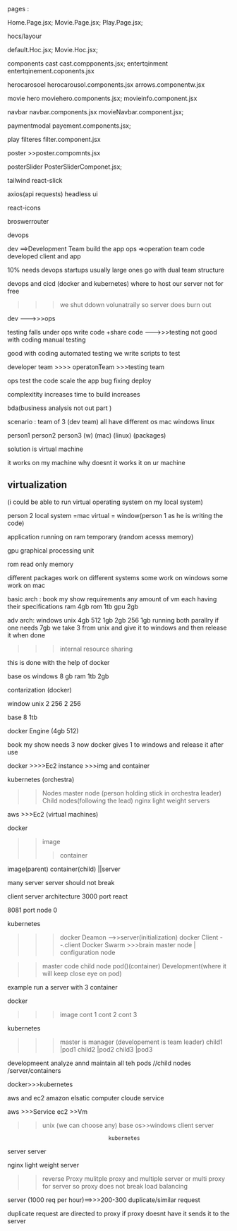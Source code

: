pages :

Home.Page.jsx;
Movie.Page.jsx;
Play.Page.jsx;

hocs/layour

default.Hoc.jsx;
Movie.Hoc.jsx;

components
cast cast.compponents.jsx;
entertqinment entertqinement.coponents.jsx

herocarosoel herocarousol.components.jsx
arrows.componentw.jsx

movie hero moviehero.components.jsx;
movieinfo.component.jsx

navbar navbar.components.jsx
movieNavbar.component.jsx;

paymentmodal payement.components.jsx;

play filteres filter.component.jsx

poster >>poster.compomnts.jsx

posterSlider PosterSliderComponet.jsx;

tailwind
react-slick

axios(api requests)
headless ui

react-icons

broswerrouter

devops

dev ==>Development Team build the app
ops =>operation team code developed client and app

10% needs devops startups usually large ones go with dual team structure

devops and cicd (docker and kubernetes)
where to host our server not for free

> > > we shut ddown volunatraily so server does burn out

dev --->>>ops

testing falls under ops
write code +share code --->>>testing
not good with coding manual testing

good with coding automated testing we write scripts to test

developer team >>>> operatonTeam >>>testing team

ops
test the code
scale the app
bug fixing
deploy

complexitity increases time to build increases

bda(business analysis not out part )

scenario :
team of 3 (dev team)
all have different os
mac windows linux

person1 person2 person3
(w) (mac) (linux)
(packages)

solution is virtual machine

it works on my machine why doesnt it works it on ur machine

## virtualization

(i could be able to run virtual operating system on my local system)

person 2
local system =mac
virtual = window(person 1 as he is writing the code)

application running on ram temporary (random acesss memory)

gpu graphical processing unit

rom read only memory

different packages work on different systems
some work on windows some work on mac

basic arch :
book my show requirements
any amount of vm each having their specifications
ram 4gb
rom 1tb
gpu 2gb

adv arch:
windows unix
4gb 512 1gb 2gb 256 1gb
running both parallry if one needs 7gb we take 3 from unix and give it to windows and then release it when done

> > > internal resource sharing

this is done with the help of docker

base os
windows
8 gb ram 1tb 2gb

contarization (docker)

window unix
2 256 2 256

base
8 1tb

docker Engine (4gb 512)

book my show needs 3
now docker gives 1 to windows and release it after use

docker >>>>Ec2 instance >>>img and container

kubernetes (orchestra)

> > Nodes master node (person holding stick in orchestra leader)
> > Child nodes(following the lead)
> > nginx light weight servers

aws >>>Ec2 (virtual machines)

docker

> > image
> >
> > > container

image(parent)
container(child) ||server

many server server should not break

client server architecture
3000 port react

8081 port node 0

kubernetes

> > > docker Deamon -->>server(initialization)
> > > docker Client --.client
> > > Docker Swarm >>>brain master node | configuration node

> > master code
> > child node
> > pod()(container)
> > Development(where it will keep close eye on pod)

example run a server with 3 container

docker

> > > image
> > > cont 1
> > > cont 2
> > > cont 3

kubernetes

> > > master is manager (developement is team leader)
> > > child1 |pod1
> > > child2 |pod2
> > > child3 |pod3

developmeent
analyze annd maintain all teh pods //child nodes /server/containers

docker>>>kubernetes

aws and ec2
amazon elsatic computer cloude service

aws >>>Service
ec2 >>Vm

> > unix (we can choose any)
> > base os>>windows
> > client server

                                    kubernetes

server server

nginx light weight server

> > reverse Proxy
> > mulitple proxy and multiple server
> > or multi proxy for server so proxy does not break
> > load balancing

server
(1000 req per hour)==>>>200-300 duplicate/similar request

duplicate request are directed to proxy if proxy doesnt have it sends it to the server
